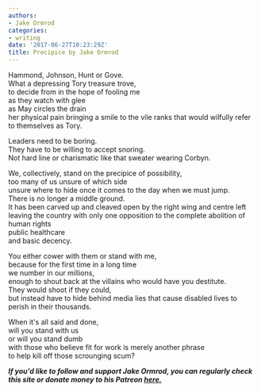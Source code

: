 ```yaml
---
authors:
- Jake Ormrod
categories:
- writing
date: '2017-06-27T10:23:29Z'
title: Precipice by Jake Ormrod
---
```

Hammond, Johnson, Hunt or Gove.  
What a depressing Tory treasure trove,  
to decide from in the hope of fooling me  
as they watch with glee  
as May circles the drain  
her physical pain bringing a smile to the vile ranks that would wilfully refer to themselves as Tory.  

Leaders need to be boring.  
They have to be willing to accept snoring.  
Not hard line or charismatic like that sweater wearing Corbyn.  

We, collectively, stand on the precipice of possibility,  
too many of us unsure of which side  
unsure where to hide once it comes to the day when we must jump.  
There is no longer a middle ground.  
It has been carved up and cleaved open by the right wing and centre left  
leaving the country with only one opposition to the complete abolition of  
human rights  
public healthcare  
and basic decency.  

You either cower with them or stand with me,  
because for the first time in a long time  
we number in our millions,  
enough to shout back at the villains who would have you destitute.  
They would shoot if they could,  
but instead have to hide behind media lies that cause disabled lives to perish in their thousands.  

When it's all said and done,  
will you stand with us  
or will you stand dumb  
with those who believe fit for work is merely another phrase  
to help kill off those scrounging scum?  

_**If you'd like to follow and support Jake Ormrod, you can regularly check this site or donate money to his Patreon [here.](https://www.patreon.com/JakeOrmrod "")**_